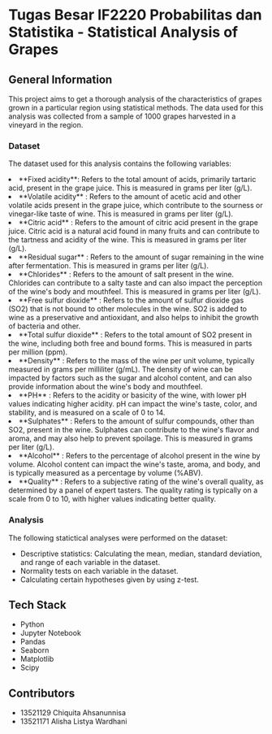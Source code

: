 # Tugas Besar IF2220 Probabilitas dan Statistika - Statistical Analysis of Grapes
## General Information
This project aims to get a thorough analysis of the characteristics of grapes grown in a particular region using statistical methods. The data used for this analysis was collected from a sample of 1000 grapes harvested in a vineyard in the region.

### Dataset
The dataset used for this analysis contains the following variables:
<li> **Fixed acidity**: Refers to the total amount of acids, primarily tartaric acid, present in the grape juice. This is measured in grams per liter (g/L). </li>

<li> **Volatile acidity** : Refers to the amount of acetic acid and other volatile acids present in the grape juice, which contribute to the sourness or vinegar-like taste of wine. This is measured in grams per liter (g/L). </li>
  
<li> **Citric acid** : Refers to the amount of citric acid present in the grape juice. Citric acid is a natural acid found in many fruits and can contribute to the tartness and acidity of the wine. This is measured in grams per liter (g/L). </li>
  
<li> **Residual sugar** : Refers to the amount of sugar remaining in the wine after fermentation. This is measured in grams per liter (g/L). </li> 

<li> **Chlorides** : Refers to the amount of salt present in the wine. Chlorides can contribute to a salty taste and can also impact the perception of the wine's body and mouthfeel. This is measured in grams per liter (g/L). </li>

<li> **Free sulfur dioxide** : Refers to the amount of sulfur dioxide gas (SO2) that is not bound to other molecules in the wine. SO2 is added to wine as a preservative and antioxidant, and also helps to inhibit the growth of bacteria and other. </li>

<li> **Total sulfur dioxide** : Refers to the total amount of SO2 present in the wine, including both free and bound forms. This is measured in parts per million (ppm). </li>

<li> **Density** : Refers to the mass of the wine per unit volume, typically measured in grams per milliliter (g/mL). The density of wine can be impacted by factors such as the sugar and alcohol content, and can also provide information about the wine's body and mouthfeel. </li> 
  
<li> **PH** : Refers to the acidity or basicity of the wine, with lower pH values indicating higher acidity. pH can impact the wine's taste, color, and stability, and is measured on a scale of 0 to 14. </li>
  
<li> **Sulphates** : Refers to the amount of sulfur compounds, other than SO2, present in the wine. Sulphates can contribute to the wine's flavor and aroma, and may also help to prevent spoilage. This is measured in grams per liter (g/L). </li>

<li> **Alcohol** : Refers to the percentage of alcohol present in the wine by volume. Alcohol content can impact the wine's taste, aroma, and body, and is typically measured as a percentage by volume (%ABV). </li>

<li> **Quality** : Refers to a subjective rating of the wine's overall quality, as determined by a panel of expert tasters. The quality rating is typically on a scale from 0 to 10, with higher values indicating better quality. </li>

### Analysis
The following statictical analyses were performed on the dataset:
- Descriptive statistics: Calculating the mean, median, standard deviation, and range of each variable in the dataset.
- Normality tests on each variable in the dataset.
- Calculating certain hypotheses given by using z-test.

## Tech Stack
* Python
* Jupyter Notebook
* Pandas
* Seaborn
* Matplotlib
* Scipy

## Contributors
* 13521129 Chiquita Ahsanunnisa
* 13521171 Alisha Listya Wardhani
